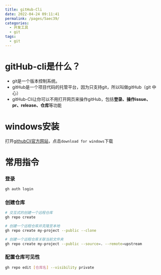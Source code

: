```yaml
---
title: gitHub-Cli
date: 2022-04-24 09:11:41
permalink: /pages/5aec39/
categories:
  - 开发工具
  - git
tags:
  - git
---
```


# gitHub-cli是什么？

-   git是一个版本控制系统。
-   gitHub是一个项目代码的托管平台，因为只支持git，所以叫做gitHub（git 中心）
-   gitHub-Cli让你可以不用打开网页来操作gitHub，包括**登录、操作issue、pr、release、仓库**等功能

# windows安装
打开[githubCli官方网站](https://cli.github.com/)，点击`download for windows`下载


# 常用指令

### 登录
```bash
gh auth login
```

###  创建仓库
```bash
# 交互式的创建一个远程仓库
gh repo create

# 创建一个远程仓库并克隆至本地
gh repo create my-project --public --clone

# 创建一个远程仓库关联当前文件夹
gh repo create my-project --public --source=. --remote=upstream
```

### 配置仓库可见性

```bash
gh repo edit [仓库名] --visibility private
```